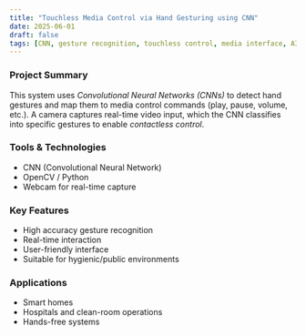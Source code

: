 ```yaml
---
title: "Touchless Media Control via Hand Gesturing using CNN"
date: 2025-06-01
draft: false
tags: [CNN, gesture recognition, touchless control, media interface, AI]
---
```


### Project Summary

This system uses *Convolutional Neural Networks (CNNs)* to detect hand gestures and map them to media control commands (play, pause, volume, etc.). A camera captures real-time video input, which the CNN classifies into specific gestures to enable *contactless control*.

### Tools & Technologies

- CNN (Convolutional Neural Network)
- OpenCV / Python
- Webcam for real-time capture

### Key Features

- High accuracy gesture recognition
- Real-time interaction
- User-friendly interface
- Suitable for hygienic/public environments

### Applications

- Smart homes
- Hospitals and clean-room operations
- Hands-free systems